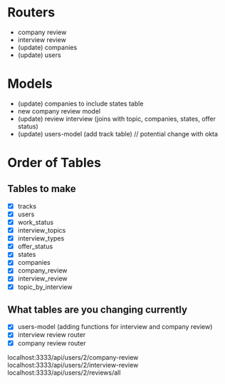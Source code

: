 # Routers

- company review
- interview review
- (update) companies
- (update) users

# Models

- (update) companies to include states table
- new company review model
- (update) review interview (joins with topic, companies, states, offer status)
- (update) users-model (add track table) // potential change with okta

# Order of Tables

## Tables to make

- [x] tracks
- [x] users
- [x] work_status
- [x] interview_topics
- [x] interview_types
- [x] offer_status
- [x] states
- [x] companies
- [x] company_review
- [x] interview_review
- [x] topic_by_interview

## What tables are you changing currently
- [x] users-model (adding functions for interview and company review)
- [x] interview review router
- [x] company review router

localhost:3333/api/users/2/company-review
localhost:3333/api/users/2/interview-review
localhost:3333/api/users/2/reviews/all